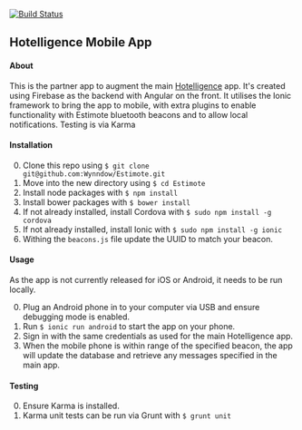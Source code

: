 [![Build Status](https://travis-ci.org/Wynndow/Estimote.svg?branch=master)](https://travis-ci.org/Wynndow/Estimote)

## Hotelligence Mobile App

#### About 

This is the partner app to augment the main [Hotelligence](https://github.com/Wynndow/hotel_check_in) app. It's created using Firebase as the backend with Angular on the front. It utilises the Ionic framework to bring the app to mobile, with extra plugins to enable functionality with Estimote bluetooth beacons and to allow local notifications. Testing is via Karma

#### Installation

0. Clone this repo using ```$ git clone git@github.com:Wynndow/Estimote.git```
0. Move into the new directory using `$ cd Estimote`
0. Install node packages with `$ npm install`
0. Install bower packages with `$ bower install`
0. If not already installed, install Cordova with `$ sudo npm install -g cordova`
0. If not already installed, install Ionic with `$ sudo npm install -g ionic`
0. Withing the `beacons.js` file update the UUID to match your beacon.

#### Usage

As the app is not currently released for iOS or Android, it needs to be run locally.

0. Plug an Android phone in to your computer via USB and ensure debugging mode is enabled.
0. Run `$ ionic run android` to start the app on your phone.
0. Sign in with the same credentials as used for the main Hotelligence app.
0. When the mobile phone is within range of the specified beacon, the app will update the database and retrieve any messages specified in the main app.

#### Testing

0. Ensure Karma is installed.
0. Karma unit tests can be run via Grunt with `$ grunt unit`
